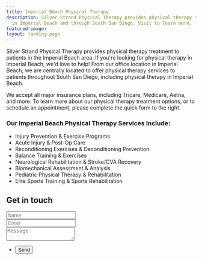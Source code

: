 ```yaml
---
title: Imperial Beach Physical Therapy
description: Silver Strand Physical Therapy provides physical therapy to patients
  in Imperial Beach and through South San Diego. Visit to learn more.
featured-image:
layout: landing-page
---
```


<div class="lp-content-section">
  <p>Silver Strand Physical Therapy provides physical therapy treatment to patients in the Imperial Beach area. If you're looking for physical therapy in Imperial Beach, we'd love to help! From our office location in Imperial Beach, we are centrally located to offer physical therapy services to patients throughout South San Diego, including physical therapy in Imperial Beach.</p>

  <p>We accept all major insurance plans, including Tricare, Medicare, Aetna, and more. To learn more about our physical therapy treatment options, or to schedule an appointment, please complete the quick form to the right.</p>

  <h3>Our Imperial Beach Physical Therapy Services Include:</h3>
  <ul>
    <li>Injury Prevention & Exercise Programs</li>
    <li>Acute Injury & Post-Op Care</li>
    <li>Reconditioning Exercises & Deconditioning Prevention</li>
    <li>Balance Training & Exercises</li>
    <li>Neurological Rehabilitation & Stroke/CVA Recovery</li>
    <li>Biomechanical Assessment & Analysis</li>
    <li>Pediatric Physical Therapy & Rehabilitation</li>
    <li>Elite Sports Training & Sports Rehabilitation</li>
  </ul>

</div>

<section id="landing-contact">
  <h2>Get in touch</h2>
  <form method="post" action="https://formspree.io/{{ site.email }}"
  method="POST">
    <div class="field half first">
      <input type="text" name="name" id="name" placeholder="Name" required>
    </div>
    <div class="field half">
      <input type="email" name="_replyto" id="email" placeholder="Email" required>
    </div>
    <div class="field">
      <textarea name="message" id="message" placeholder="Message" required></textarea>
    </div>
    <ul class="actions">
      <li>
        <input type="submit" value="Send" class="special">
        <input type="hidden" name="_next" value="{{ site.baseurl }}/thank-you">
      </li>
    </ul>
  </form>
</section>
